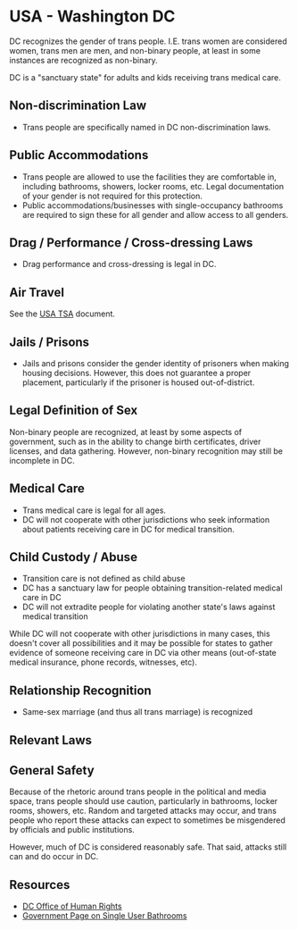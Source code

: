 # USA - Washington DC

DC recognizes the gender of trans people. I.E. trans women are
considered women, trans men are men, and non-binary people, at least in
some instances are recognized as non-binary.

DC is a "sanctuary state" for adults and kids receiving trans medical
care.

## Non-discrimination Law

 * Trans people are specifically named in DC non-discrimination laws.

## Public Accommodations

 * Trans people are allowed to use the facilities they are comfortable
   in, including bathrooms, showers, locker rooms, etc.  Legal
   documentation of your gender is not required for this protection.
 * Public accommodations/businesses with single-occupancy bathrooms are
   required to sign these for all gender and allow access to all
   genders.

## Drag / Performance / Cross-dressing Laws

 * Drag performance and cross-dressing is legal in DC.

## Air Travel

See the [USA TSA](../notes/tsa.md) document.

## Jails / Prisons

 * Jails and prisons consider the gender identity of prisoners when making
   housing decisions.  However, this does not guarantee a proper
   placement, particularly if the prisoner is housed out-of-district.

## Legal Definition of Sex

Non-binary people are recognized, at least by some aspects of
government, such as in the ability to change birth certificates,
driver licenses, and data gathering. However, non-binary recognition
may still be incomplete in DC.

## Medical Care

 * Trans medical care is legal for all ages.
 * DC will not cooperate with other jurisdictions who seek information
   about patients receiving care in DC for medical transition.

## Child Custody / Abuse

 * Transition care is not defined as child abuse
 * DC has a sanctuary law for people obtaining transition-related
   medical care in DC 
 * DC will not extradite people for violating another state's laws
   against medical transition

While DC will not cooperate with other jurisdictions in many
cases, this doesn't cover all possibilities and it may be possible for
states to gather evidence of someone receiving care in DC via
other means (out-of-state medical insurance, phone records, witnesses,
etc).
 
## Relationship Recognition

 * Same-sex marriage (and thus all trans marriage) is recognized

## Relevant Laws

## General Safety

Because of the rhetoric around trans people in the political and media
space, trans people should use caution, particularly in bathrooms,
locker rooms, showers, etc.  Random and targeted attacks may occur, and
trans people who report these attacks can expect to sometimes be misgendered
by officials and public institutions.

However, much of DC is considered reasonably safe.  That said,
attacks still can and do occur in DC.

## Resources

 * [DC Office of Human Rights](https://ohr.dc.gov/commission)
 * [Government Page on Single User Bathrooms](https://ohr.dc.gov/page/safe-bathrooms-dc)
